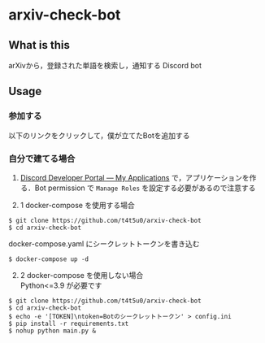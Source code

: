 # arxiv-check-bot

## What is this
arXivから，登録された単語を検索し，通知する Discord bot

## Usage

### 参加する
以下のリンクをクリックして，僕が立てたBotを追加する


### 自分で建てる場合  


1. [Discord Developer Portal — My Applications](https://discord.com/developers/applications) で，アプリケーションを作る．Bot permission で `Manage Roles` を設定する必要があるので注意する

2. 1 docker-compose を使用する場合
```console
$ git clone https://github.com/t4t5u0/arxiv-check-bot
$ cd arxiv-check-bot
```
docker-compose.yaml にシークレットトークンを書き込む

```console
$ docker-compose up -d
```

2. 2 docker-compose を使用しない場合  
Python<=3.9 が必要です

```console
$ git clone https://github.com/t4t5u0/arxiv-check-bot
$ cd arxiv-check-bot
$ echo -e '[TOKEN]\ntoken=Botのシークレットトークン' > config.ini
$ pip install -r requirements.txt
$ nohup python main.py &
```
